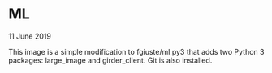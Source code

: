 # ML
11 June 2019

This image is a simple modification to fgiuste/ml:py3 that adds two Python 3 packages: large_image and girder_client. Git is also installed.
